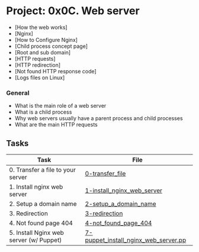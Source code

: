 # Project: 0x0C. Web server

* [How the web works]
* [Nginx]
* [How to Configure Nginx]
* [Child process concept page]
* [Root and sub domain]
* [HTTP requests]
* [HTTP redirection]
* [Not found HTTP response code]
* [Logs files on Linux]

### General

* What is the main role of a web server
* What is a child process
* Why web servers usually have a parent process and child processes
* What are the main HTTP requests

## Tasks

| Task | File |
| ---- | ---- |
| 0. Transfer a file to your server | [0-transfer_file](./0-transfer_file) |
| 1. Install nginx web server | [1-install_nginx_web_server](./1-install_nginx_web_server) |
| 2. Setup a domain name | [2-setup_a_domain_name](./2-setup_a_domain_name) |
| 3. Redirection | [3-redirection](./3-redirection) |
| 4. Not found page 404 | [4-not_found_page_404](./4-not_found_page_404) |
| 5. Install Nginx web server (w/ Puppet) | [7-puppet_install_nginx_web_server.pp](./7-puppet_install_nginx_web_server.pp) |